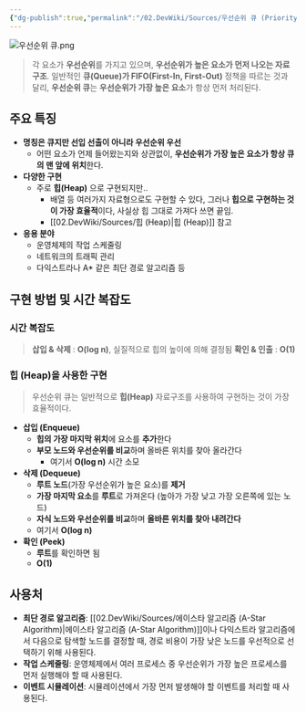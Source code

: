 ```yaml
---
{"dg-publish":true,"permalink":"/02.DevWiki/Sources/우선순위 큐 (Priority Queue)/","noteIcon":""}
---
```



![우선순위 큐.png](/img/user/02.DevWiki/Sources/Files/%EC%9A%B0%EC%84%A0%EC%88%9C%EC%9C%84%20%ED%81%90.png)

> 각 요소가 **우선순위**를 가지고 있으며, **우선순위가 높은 요소가 먼저 나오는 자료구조**. 일반적인 **큐(Queue)가 FIFO(First-In, First-Out)** 정책을 따르는 것과 달리, **우선순위 큐**는 **우선순위가 가장 높은 요소**가 항상 먼저 처리된다.

## 주요 특징

-   **명칭은 큐지만 선입 선출이 아니라 우선순위 우선**
	- 어떤 요소가 언제 들어왔는지와 상관없이, **우선순위가 가장 높은 요소가 항상 큐의 맨 앞에 위치**한다.
-   **다양한 구현**
	- 주로 **힙(Heap)** 으로 구현되지만..
		- 배열 등 여러가지 자료형으로도 구현할 수 있다, 그러나 **힙으로 구현하는 것이 가장 효율적**이다, 사실상 힙 그대로 가져다 쓰면 끝임.
		- [[02.DevWiki/Sources/힙 (Heap)\|힙 (Heap)]] 참고
-   **응용 분야**
	- 운영체제의 작업 스케줄링
	- 네트워크의 트래픽 관리
	- 다익스트라나 A* 같은 최단 경로 알고리즘 등

## 구현 방법 및 시간 복잡도

### 시간 복잡도
> **삽입 & 삭제** : **O(log n)**, 실질적으로 힙의 높이에 의해 결정됨
> **확인 & 인출** : **O(1)**
### 힙 (Heap)을 사용한 구현

> 우선순위 큐는 일반적으로 **힙(Heap)** 자료구조를 사용하여 구현하는 것이 가장 효율적이다.

- **삽입 (Enqueue)**
	- **힙의 가장 마지막 위치**에 요소를 **추가**한다
	- **부모 노드와 우선순위를 비교**하며 올바른 위치를 찾아 올라간다
		- 여기서 **O(log n)** 시간 소모
- **삭제 (Dequeue)**
	- **루트 노드**(가장 우선순위가 높은 요소)를 **제거** 
	- **가장 마지막 요소**를 **루트**로 가져온다 (높아가 가장 낮고 가장 오른쪽에 있는 노드)
	- **자식 노드와 우선순위를 비교**하며 **올바른 위치를 찾아 내려간다**
	- 여기서 **O(log n)**
-   **확인 (Peek)**
	- **루트**를 확인하면 됨
	- **O(1)**

## 사용처

-   **최단 경로 알고리즘**: [[02.DevWiki/Sources/에이스타 알고리즘 (A-Star Algorithm)\|에이스타 알고리즘 (A-Star Algorithm)]]이나 다익스트라 알고리즘에서 다음으로 탐색할 노드를 결정할 때, 경로 비용이 가장 낮은 노드를 우선적으로 선택하기 위해 사용된다.
-   **작업 스케줄링**: 운영체제에서 여러 프로세스 중 우선순위가 가장 높은 프로세스를 먼저 실행해야 할 때 사용된다.
-   **이벤트 시뮬레이션**: 시뮬레이션에서 가장 먼저 발생해야 할 이벤트를 처리할 때 사용된다.